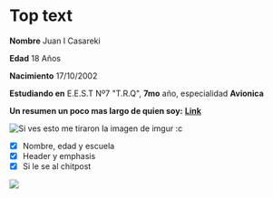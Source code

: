 # Top text

**Nombre**  Juan I Casareki

**Edad**    18 Años

**Nacimiento**   17/10/2002

**Estudiando en**  E.E.S.T Nº7 "T.R.Q", **7mo** año, especialidad **Avionica**

**Un resumen un poco mas largo de quien soy:**  **[Link](https://cutt.ly/OzO1Qz2)**

![Si ves esto me tiraron la imagen de imgur :c](https://i.imgur.com/1xqZDK7.jpg)

- [x] Nombre, edad y escuela
- [x] Header y emphasis 
- [x] Si le se al chitpost 

![](https://i.imgur.com/uikuabm.gif)